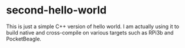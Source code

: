 # second-hello-world

This is just a simple C++ version of hello world. I am actually using it to build native and cross-compile on various targets such as RPi3b and PocketBeagle.
